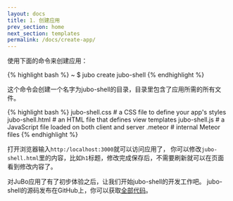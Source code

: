 ```yaml
---
layout: docs
title: 1. 创建应用 
prev_section: home 
next_section: templates
permalink: /docs/create-app/
---
```


使用下面的命令来创建应用：

{% highlight bash %}
~ $ jubo create jubo-shell
{% endhighlight %}

这个命令会创建一个名字为jubo-shell的目录，目录里包含了应用所需的所有文件。

{% highlight bash %}
jubo-shell.css   # a CSS file to define your app's styles
jubo-shell.html  # an HTML file that defines view templates
jubo-shell.js    # a JavaScript file loaded on both client and server
.meteor          # internal Meteor files 
{% endhighlight %}

打开浏览器输入`http:/localhost:3000`就可以访问应用了，
你可以修改`jubo-shell.html`里的内容，比如`h1`标题，修改完成保存后，不需要刷新就可以在页面看到修改内容了。

对JuBo应用了有了初步体验之后，让我们开始jubo-shell的开发工作吧。
jubo-shell的源码发布在GitHub上，你可以获取[全部代码](https://github.com/jubolin/jubo-shell)。


